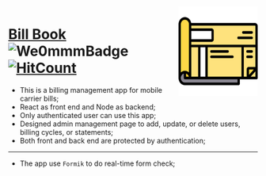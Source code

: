 <img src="./client/public/favicon.ico" align="right" width="160px" height="180px"/>

# [Bill Book](https://fierce-peak-13437.herokuapp.com/) ![We0mmmBadge](https://img.shields.io/badge/-We0mmm-blue?logo=visual-studio-code) [![HitCount](http://hits.dwyl.com/iTh1nk/billbook-v.svg)](http://hits.dwyl.com/iTh1nk/billbook-v) 


* This is a billing management app for mobile carrier bills;
* React as front end and Node as backend;
* Only authenticated user can use this app;
* Designed admin management page to add, update, or delete users, billing cycles, or statements; 
* Both front and back end are protected by authentication; 
---
* The app use ```Formik``` to do real-time form check; 